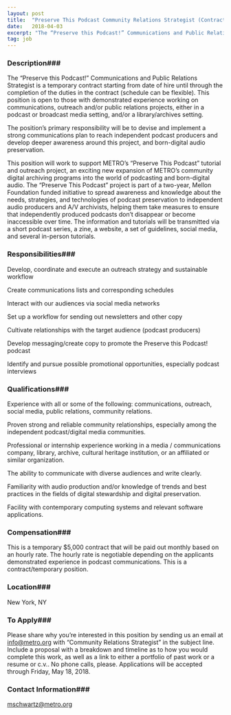 ```yaml
---
layout: post
title:  "Preserve This Podcast Community Relations Strategist (Contractor) - The Metropolitan New York Library Council"
date:   2018-04-03
excerpt: "The “Preserve this Podcast!” Communications and Public Relations Strategist is a temporary contract starting from date of hire until through the completion of the duties in the contract (schedule can be flexible). This position is open to those with demonstrated experience working on communications, outreach and/or public relations projects, either..."
tag: job
---
```


### Description###

The “Preserve this Podcast!” Communications and Public Relations Strategist is a temporary contract starting from date of hire until through the completion of the duties in the contract (schedule can be flexible). This position is open to those with demonstrated experience working on communications, outreach and/or public relations projects, either in a podcast or broadcast media setting, and/or a library/archives setting.

The position’s primary responsibility will be to devise and implement a strong communications plan to reach independent podcast producers and develop deeper awareness around this project, and born-digital audio preservation.

This position will work to support METRO’s “Preserve This Podcast” tutorial and outreach project, an exciting new expansion of METRO’s community digital archiving programs into the world of podcasting and born-digital audio. The “Preserve This Podcast” project is part of a two-year, Mellon Foundation funded initiative to spread awareness and knowledge about the needs, strategies, and technologies of podcast preservation to independent audio producers and A/V archivists, helping them take measures to ensure that independently produced podcasts don’t disappear or become inaccessible over time. The information and tutorials will be transmitted via a short podcast series, a zine, a website, a set of guidelines, social media, and several in-person tutorials. 



### Responsibilities###

Develop, coordinate and execute an outreach strategy and sustainable workflow

Create communications lists and corresponding schedules

Interact with our audiences via social media networks

Set up a workflow for sending out newsletters and other copy

Cultivate relationships with the target audience (podcast producers)

Develop messaging/create copy to promote the Preserve this Podcast! podcast

Identify and pursue possible promotional opportunities, especially podcast interviews



### Qualifications###

Experience with all or some of the following: communications, outreach, social media, public relations, community relations.

Proven strong and reliable community relationships, especially among the independent podcast/digital media communities.

Professional or internship experience working in a media / communications company, library, archive, cultural heritage institution, or an affiliated or similar organization.

The ability to communicate with diverse audiences and write clearly.

Familiarity with audio production and/or knowledge of trends and best practices in the fields of digital stewardship and digital preservation.

Facility with contemporary computing systems and relevant software applications.



### Compensation###

This is a temporary $5,000 contract that will be paid out monthly based on an hourly rate. The hourly rate is negotiable depending on the applicants demonstrated experience in podcast communications. This is a contract/temporary position.


### Location###

New York, NY




### To Apply###

Please share why you’re interested in this position by sending us an email at info@metro.org with “Community Relations Strategist” in the subject line. Include a proposal with a breakdown and timeline as to how you would complete this work, as well as a link to either a portfolio of past work or a resume or c.v.. No phone calls, please. Applications will be accepted through Friday, May 18, 2018. 




### Contact Information###

mschwartz@metro.org

